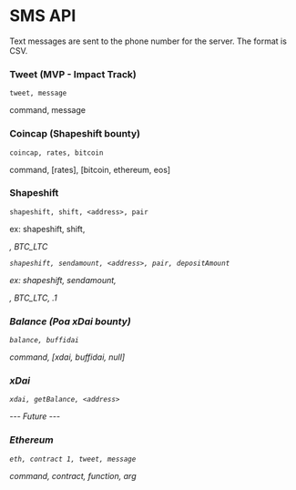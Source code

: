 # SMS API

Text messages are sent to the phone number for the server. The format is CSV.

### Tweet (MVP - Impact Track)

`tweet, message`

command, message

### Coincap (Shapeshift bounty)

`coincap, rates, bitcoin`

command, [rates], [bitcoin, ethereum, eos]

### Shapeshift

`shapeshift, shift, <address>, pair`

ex: shapeshift, shift, <address>, BTC_LTC

`shapeshift, sendamount, <address>, pair, depositAmount`

ex: shapeshift, sendamount, <address>, BTC_LTC, .1

### Balance (Poa xDai bounty)

`balance, buffidai`

command, [xdai, buffidai, null]

### xDai

`xdai, getBalance, <address>`

--- Future ---

### Ethereum

`eth, contract 1, tweet, message`

command, contract, function, arg
